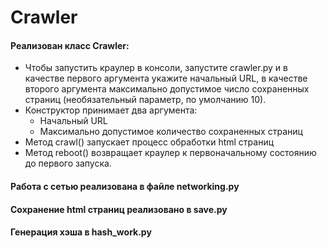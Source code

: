 # Crawler
#### Реализован класс Crawler:
+ Чтобы запустить краулер в консоли, запустите crawler.py 
и в качестве первого аргумента укажите начальный URL,
 в качестве второго аргумента максимально допустимое
  число сохраненных страниц (необязательный параметр, по умолчанию 10).
+ Конструктор принимает два аргумента: 
    + Начальный URL
    + Максимально допустимое количество сохраненных страниц
+ Метод crawl() запускает процесс обработки html страниц
+ Метод reboot() возвращает краулер к первоначальному состоянию до первого запуска.
#### Работа с сетью реализована в файле networking.py
#### Сохранение html страниц реализовано в save.py
#### Генерация хэша в hash_work.py